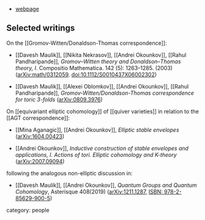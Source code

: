 
* [webpage](https://math.mit.edu/directory/profile.php?pid=177)

## Selected writings

On the [[Gromov-Witten/Donaldson-Thomas correspondence]]:

* [[Davesh Maulik]], [[Nikita Nekrasov]], [[Andrei Okounkov]], [[Rahul Pandharipande]], _Gromov–Witten theory and Donaldson–Thomas theory, I_. Compositio Mathematica. 142 (5): 1263–1285. (2003) ([arXiv:math/0312059](https://arxiv.org/abs/math/0312059). [doi:10.1112/S0010437X06002302](http://www.journals.cambridge.org/abstract_S0010437X06002302))

* [[Davesh Maulik]], [[Alexei Oblomkov]], [[Andrei Okounkov]], [[Rahul Pandharipande]], _Gromov-Witten/Donaldson-Thomas correspondence for toric 3-folds_ ([arXiv:0809.3976](https://arxiv.org/abs/0809.3976v1))

On [[equivariant elliptic cohomology]] of [[quiver varieties]] in relation to the [[AGT correspondence]]:

* [[Mina Aganagic]], [[Andrei Okounkov]], _Elliptic stable envelopes_ ([arXiv:1604.00423](https://arxiv.org/abs/1604.00423))

* [[Andrei Okounkov]], _Inductive construction of stable envelopes and applications, I. Actions of tori. Elliptic cohomology and K-theory_ ([arXiv:2007.09094](https://arxiv.org/abs/2007.09094))

following the analogous non-elliptic discussion in:

* [[Davesh Maulik]], [[Andrei Okounkov]], _Quantum Groups and Quantum Cohomology_, Asterisque 408(2019) ([arXiv:1211.1287](https://arxiv.org/abs/1211.1287), [ISBN: 978-2-85629-900-5](https://bookstore.ams.org/ast-408))



category: people



